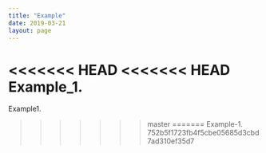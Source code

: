 ```yaml
---
title: "Example"
date: 2019-03-21
layout: page
---
```


<<<<<<< HEAD
<<<<<<< HEAD
Example_1.
=======
Example1.  



>>>>>>> master
=======
Example-1.
>>>>>>> 752b5f1723fb4f5cbe05685d3cbd7ad310ef35d7
